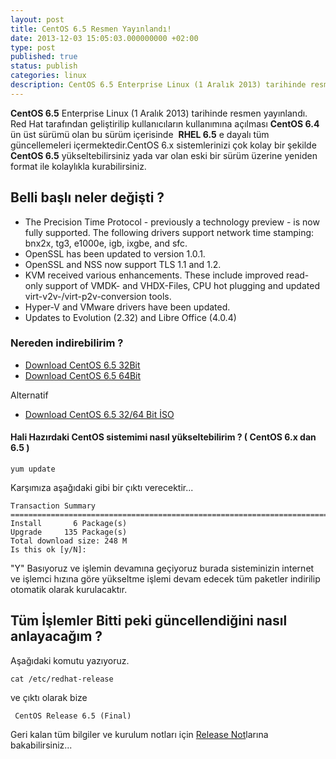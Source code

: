 ```yaml
---
layout: post
title: CentOS 6.5 Resmen Yayınlandı!
date: 2013-12-03 15:05:03.000000000 +02:00
type: post
published: true
status: publish
categories: linux
description: CentOS 6.5 Enterprise Linux (1 Aralık 2013) tarihinde resmen yayınlandı. Red Hat tarafından geliştirilip kullanıcıların kullanımına
---
```


**CentOS 6.5** Enterprise Linux (1 Aralık 2013) tarihinde resmen yayınlandı. Red Hat tarafından geliştirilip kullanıcıların kullanımına açılması **CentOS 6.4** ün üst sürümü olan bu sürüm içerisinde&nbsp; **RHEL 6.5** e dayalı tüm güncellemeleri içermektedir.CentOS 6.x sistemlerinizi çok kolay bir şekilde **CentOS 6.5** yükseltebilirsiniz yada var olan eski bir sürüm üzerine yeniden format ile kolaylıkla kurabilirsiniz.

## Belli başlı neler değişti ?

- The Precision Time Protocol - previously a technology preview - is now fully supported. The following drivers support network time stamping: bnx2x, tg3, e1000e, igb, ixgbe, and sfc.
- OpenSSL has been updated to version 1.0.1.
- OpenSSL and NSS now support TLS 1.1 and 1.2.
- KVM received various enhancements. These include improved read-only support of VMDK- and VHDX-Files, CPU hot plugging and updated virt-v2v-/virt-p2v-conversion tools.
- Hyper-V and VMware drivers have been updated.
- Updates to Evolution (2.32) and Libre Office (4.0.4)

### Nereden indirebilirim ?

- [Download CentOS 6.5 32Bit](http://mirror.centos.org/centos/6.5/isos/i386/CentOS-6.5-i386-bin-DVD1to2.torrent)
- [Download CentOS 6.5 64Bit](http://mirror.centos.org/centos/6.5/isos/x86_64/CentOS-6.5-x86_64-bin-DVD1to2.torrent)

Alternatif

- [Download CentOS 6.5 32/64 Bit İSO](http://www.centos.org/modules/tinycontent/index.php?id=30)

#### Hali Hazırdaki CentOS sistemimi nasıl yükseltebilirim ? ( **CentOS 6.x dan 6.5** )

    yum update

Karşımıza aşağıdaki gibi bir çıktı verecektir...

    Transaction Summary
    ================================================================================
    Install       6 Package(s)
    Upgrade     135 Package(s)
    Total download size: 248 M
    Is this ok [y/N]:

"Y" Basıyoruz ve işlemin devamına geçiyoruz burada sisteminizin internet ve işlemci hızına göre yükseltme işlemi devam edecek tüm paketler indirilip otomatik olarak kurulacaktır.

## Tüm İşlemler Bitti peki güncellendiğini nasıl anlayacağım ?

Aşağıdaki komutu yazıyoruz.

    cat /etc/redhat-release

ve çıktı olarak bize

     CentOS Release 6.5 (Final)

Geri kalan tüm bilgiler ve kurulum notları için [Release Not](http://wiki.centos.org/Manuals/ReleaseNotes/CentOS6.5)larına bakabilirsiniz...
